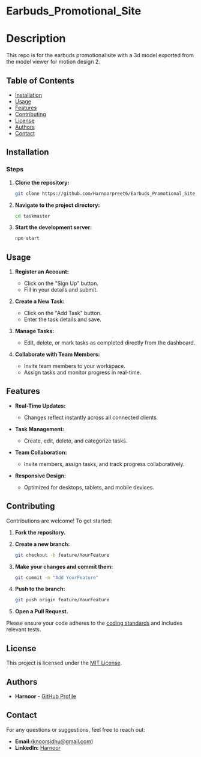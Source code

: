 # Earbuds_Promotional_Site
# Description
This repo is for the earbuds promotional site with a 3d model exported from the model viewer for motion design 2.

## Table of Contents
- [Installation](#installation)
- [Usage](#usage)
- [Features](#features)
- [Contributing](#contributing)
- [License](#license)
- [Authors](#authors)
- [Contact](#contact)

## Installation


### Steps

1. **Clone the repository:**
    ```bash
    git clone https://github.com/Harnoorpreet6/Earbuds_Promotional_Site.git
    ```

2. **Navigate to the project directory:**
    ```bash
    cd taskmaster
    ```

3. **Start the development server:**
    ```bash
    npm start
    ```

## Usage

1. **Register an Account:**
   - Click on the "Sign Up" button.
   - Fill in your details and submit.

2. **Create a New Task:**
   - Click on the "Add Task" button.
   - Enter the task details and save.

3. **Manage Tasks:**
   - Edit, delete, or mark tasks as completed directly from the dashboard.

4. **Collaborate with Team Members:**
   - Invite team members to your workspace.
   - Assign tasks and monitor progress in real-time.

## Features
  
- **Real-Time Updates:**
  - Changes reflect instantly across all connected clients.
  
- **Task Management:**
  - Create, edit, delete, and categorize tasks.
  
- **Team Collaboration:**
  - Invite members, assign tasks, and track progress collaboratively.
  
- **Responsive Design:**
  - Optimized for desktops, tablets, and mobile devices.


## Contributing

Contributions are welcome! To get started:

1. **Fork the repository.**

2. **Create a new branch:**
    ```bash
    git checkout -b feature/YourFeature
    ```
3. **Make your changes and commit them:**
    ```bash
    git commit -m "Add YourFeature"
    ```
4. **Push to the branch:**
    ```bash
    git push origin feature/YourFeature
    ```
5. **Open a Pull Request.**

Please ensure your code adheres to the [coding standards](CODE_OF_CONDUCT.md) and includes relevant tests.

## License
This project is licensed under the [MIT License](LICENSE).

## Authors
- **Harnoor** - [GitHub Profile](https://github.com/harnoorpreet6)



## Contact
For any questions or suggestions, feel free to reach out:

- **Email:**(knoorsidhu@gmail.com)
- **LinkedIn:** [Harnoor](https://www.linkedin.com/in/harnoor/)